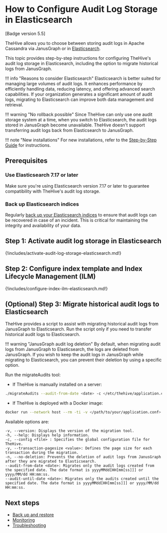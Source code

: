 # How to Configure Audit Log Storage in Elasticsearch

[Badge version 5.5]

TheHive allows you to choose between storing audit logs in Apache Cassandra via JanusGraph or in [Elasticsearch](https://www.elastic.co/enterprise-search).

This topic provides step-by-step instructions for configuring TheHive's audit log storage in Elasticsearch, including the option to migrate historical logs from JanusGraph.

!!! info "Reasons to consider Elasticsearch"
    Elasticsearch is better suited for managing large volumes of audit logs. It enhances performance by efficiently handling data, reducing latency, and offering advanced search capabilities. If your organization generates a significant amount of audit logs, migrating to Elasticsearch can improve both data management and retrieval.

!!! warning "No rollback possible"
    Since TheHive can only use one audit storage system at a time, when you switch to Elasticsearch, the audit logs stored in JanusGraph become unavailable. TheHive doesn't support transferring audit logs back from Elasticsearch to JanusGraph. 

!!! note "New installations"
    For new installations, refer to the [Step-by-Step Guide](../installation/step-by-step-installation-guide.md) for instructions.

## Prerequisites

### Use Elasticsearch 7.17 or later

Make sure you're using Elasticsearch version 7.17 or later to guarantee compatibility with TheHive's audit log storage.

### Back up Elasticsearch indices

Regularly [back up your Elasticsearch indices](https://www.elastic.co/docs/deploy-manage/tools/snapshot-and-restore) to ensure that audit logs can be recovered in case of an incident. This is critical for maintaining the integrity and availability of your data.

## Step 1: Activate audit log storage in Elasticsearch

{!includes/activate-audit-log-storage-elasticsearch.md!}

## Step 2: Configure index template and Index Lifecycle Management (ILM)

{!includes/configure-index-ilm-elasticsearch.md!}

## (Optional) Step 3: Migrate historical audit logs to Elasticsearch

TheHive provides a script to assist with migrating historical audit logs from JanusGraph to Elasticsearch. Run the script only if you need to transfer historical audit logs to Elasticsearch.

!!! warning "JanusGraph audit log deletion"
    By default, when migrating audit logs from JanusGraph to Elasticsearch, the logs are deleted from JanusGraph. If you wish to keep the audit logs in JanusGraph while migrating to Elasticsearch, you can prevent their deletion by using a specific option.

Run the migrateAudits tool:

* If TheHive is manually installed on a server:

``` bash
./migrateAudits --audit-from-date <date> -c </etc/thehive/application.conf>
```

* If TheHive is deployed with a Docker image:

``` bash
docker run --network host --rm -ti -v </path/to/your/application.conf>:/etc/thehive/application.conf:ro -v </path/to/your/logback.xml>:/etc/thehive/logback.xml:ro strangebee/thehive:5.5.0-1-SNAPSHOT  migrateAudits -Dlogback.configurationFile=/etc/thehive/logback.xml -- --audit-from-date <date> -c /etc/thehive/application.conf
```

Available options are:

```
-v, --version: Displays the version of the migration tool.
-h, --help: Displays help information.
-c, --config <file> : Specifies the global configuration file for TheHive.
-y, --transaction-pagesize <value>: Defines the page size for each transaction during the migration.
-n, --no-deletion: Prevents the deletion of audit logs from JanusGraph after they are migrated to Elasticsearch.
--audit-from-date <date>: Migrates only the audit logs created from the specified date. The date format is yyyyMMdd[HH[mm[ss]]] or yyyy/MM/dd HH:mm:ss.
--audit-until-date <date>: Migrates only the audits created until the specified date. The date format is yyyyMMdd[HH[mm[ss]]] or yyyy/MM/dd HH:mm:ss.
```

<h2>Next steps</h2>

* [Back up and restore](../operations/backup-restore/overview.md)
* [Monitoring](monitoring.md)
* [Troubleshooting](troubleshooting.md)